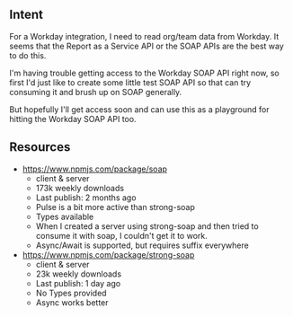 ## Intent

For a Workday integration, I need to read org/team data from Workday. It seems that the Report as a Service API or the SOAP APIs are the best way to do this.

I'm having trouble getting access to the Workday SOAP API right now, so first I'd just like to create some little test SOAP API so that can try consuming it and brush up on SOAP generally.

But hopefully I'll get access soon and can use this as a playground for hitting the Workday SOAP API too.

## Resources

- https://www.npmjs.com/package/soap
  - client & server
  - 173k weekly downloads
  - Last publish: 2 months ago
  - Pulse is a bit more active than strong-soap
  - Types available
  - When I created a server using strong-soap and then tried to consume it with soap, I couldn't get it to work.
  - Async/Await is supported, but requires suffix everywhere
- https://www.npmjs.com/package/strong-soap
  - client & server
  - 23k weekly downloads
  - Last publish: 1 day ago
  - No Types provided
  - Async works better
